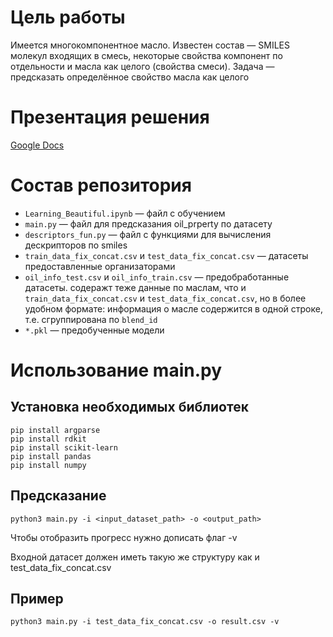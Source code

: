 # Цель работы
Имеется многокомпонентное масло. Известен состав — SMILES молекул входящих в смесь, некоторые свойства компонент по отдельности и масла как целого (свойства смеси). Задача — предсказать определённое свойство масла как целого

# Презентация решения
[Google Docs](https://docs.google.com/presentation/d/1Qpb-fCIdeBB_9aFf8wNFN_mNnDoE0vNJ71B7VUzpHBg/edit?usp=sharing)

# Состав репозитория
* `Learning_Beautiful.ipynb` — файл с обучением
* `main.py` — файл для предсказания oil_prperty по датасету
* `descriptors_fun.py` — файл с функциями для вычисления дескрипторов по smiles
* `train_data_fix_concat.csv` и `test_data_fix_concat.csv` — датасеты предоставленные организаторами
* `oil_info_test.csv` и `oil_info_train.csv` — предобработанные датасеты. содеражт теже данные по маслам, что и `train_data_fix_concat.csv` и `test_data_fix_concat.csv`, но в более удобном формате: информация о масле содержится в одной строке, т.е. сгруппирована по `blend_id`
* `*.pkl` — предобученные модели

# Использование main.py

## Установка необходимых библиотек
```
pip install argparse
pip install rdkit
pip install scikit-learn
pip install pandas
pip install numpy
```

## Предсказание
```
python3 main.py -i <input_dataset_path> -o <output_path>
```

Чтобы отобразить прогресс нужно дописать флаг -v

Входной датасет должен иметь такую же структуру как и test_data_fix_concat.csv

## Пример
```
python3 main.py -i test_data_fix_concat.csv -o result.csv -v
```

